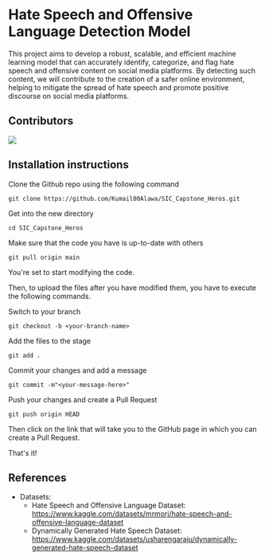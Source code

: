 # Hate Speech and Offensive Language Detection Model
This project aims to develop a robust, scalable, and efficient machine learning model that can accurately identify, categorize, and flag hate speech and offensive content on social media platforms. By detecting such content, we will contribute to the creation of a safer online environment, helping to mitigate the spread of hate speech and promote positive discourse on social media platforms.

## Contributors
[![](https://opencollective.com/SIC_Capstone_Heros/contributors.svg?width=890&button=false)](https://github.com/Kumail00Alawa/SIC_Capstone_Heros/graphs/contributors)

## Installation instructions
Clone the Github repo using the following command
```
git clone https://github.com/Kumail00Alawa/SIC_Capstone_Heros.git
```

Get into the new directory
```
cd SIC_Capstone_Heros
```

Make sure that the code you have is up-to-date with others
```
git pull origin main
```

You're set to start modifying the code.

Then, to upload the files after you have modified them, you have to execute the following commands.

Switch to your branch
```
git checkout -b <your-branch-name>
```

Add the files to the stage
```
git add .
```

Commit your changes and add a message
```
git commit -m"<your-message-here>"
```

Push your changes and create a Pull Request
```
git push origin HEAD
```

Then click on the link that will take you to the GitHub page in which you can create a Pull Request.

That's it!

## References
- Datasets:
    - Hate Speech and Offensive Language Dataset: https://www.kaggle.com/datasets/mrmorj/hate-speech-and-offensive-language-dataset
    - Dynamically Generated Hate Speech Dataset: https://www.kaggle.com/datasets/usharengaraju/dynamically-generated-hate-speech-dataset
